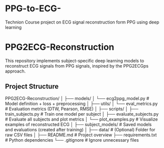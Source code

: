# PPG-to-ECG-
Technion Course project on ECG signal reconstruction form PPG using deep learning
# PPG2ECG-Reconstruction

This repository implements subject-specific deep learning models to reconstruct ECG signals from PPG signals, inspired by the PPG2ECGps approach.

## Project Structure

PPG2ECG-Reconstruction/ │ ├── models/ │ └── ecg2ppg_model.py # Model definition + loss + preprocessing │ ├── utils/ │ └── eval_metrics.py # Evaluation metrics (DTW, Pearson, RMSE) │ ├── scripts/ │ ├── train_subjects.py # Train one model per subject │ ├── evaluate_subjects.py # Evaluate all subjects and plot metrics │ └── plot_examples.py # Visualize examples of reconstructed ECG │ ├── subject_models/ # Saved models and evaluations (created after training) │ ├── data/ # (Optional) Folder for raw CSV files │ ├── README.md # Project overview ├── requirements.txt # Python dependencies └── .gitignore # Ignore unnecessary files

